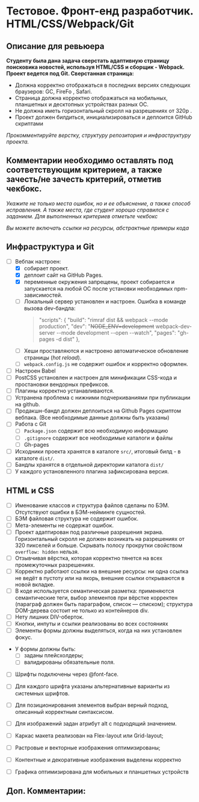 # Тестовое. Фронт-енд разработчик. HTML/CSS/Webpack/Git #
## Описание для ревьюера ##

**Студенту была дана задача сверстать адаптивную страницу поисковика новостей, 
используя HTML/CSS и сборщик - Webpack. Проект ведется под Git. Сверстанная страница:**
* Должна корректно отображаться в последних версиях следующих браузеров: GC, FireFo , Safari.
* Страница должна корректно отображаться на мобильных, планшетных и десктопных устройствах разных OC.
* Не должна иметь горизонтальный скролл на разрешениях от 320p .
* Проект должен билдиться, инициализироваться и деплоится GitHub скриптами

*Прокомментируйте верстку, структуру репозитория и инфраструктуру проекта.*

## Комментарии необходимо оставлять под соответствующим критерием, а также зачесть/не зачесть критерий, отметив чекбокс. ##
*Укажите не только места ошибок, но и ее объяснение, а также способ исправления. А также места, где студент хорошо справился с заданием. 
Для выполненных критериев отметьте чекбокс*

*Вы можете включать ссылки на ресурсы, абстрактные примеры кода*

## Инфраструктура и Git
- [ ] Вебпак настроен:
    - [x] собирает проект.
    - [x] деплоит сайт на GitHub Pages. 
    - [x] переменные окружения запрещены, проект собирается и запускается на любой OC после установки необходимых npm-зависимостей.
    - [ ] Локальный сервер установлен и настроен.
          Ошибка в команде вызова dev-бандла:    		  
      > "scripts": {
      > "build": "rimraf dist && webpack --mode production",
      > "dev": "~~NODE_ENV=development~~ webpack-dev-server --mode development --open --watch",
      > "pages": "gh-pages -d dist"
      > },    		  
    - [ ] Хеши проставляются и настроено автоматическое обновление страницы (*hot reload*). 
    - [ ] `webpack.config.js` не содержит ошибок и корректно оформлен.
- [ ] Настроен Babel
- [ ] PostCSS установлен и настроен для минификации CSS-кода и простановки вендорных префиксов. 
- [ ] Плагины корректно устанавливаются.
- [ ] Устранена проблема с нижними подчеркиваниями при публикации на github.
- [ ] Продакшн-бандл должен деплоиться на Github Pages скриптом вебпака. (Все необходимые данные должны быть указаны)
- [ ] Работа с Git
  - [ ] `Package.json` содержит всю необходимую информацию
  - [ ] `.gitignore` содержит все необходимые каталоги и файлы
  - [ ] Gh-pages
- [ ] Исходники проекта хранятся в каталоге `src/`, итоговый билд - в каталоге `dist/`.
- [ ] Бандлы хранятся в отдельной директории каталога `dist/`
- [ ] У каждого установленного плагина зафиксирована версия.

## HTML и CSS
- [ ] Именование классов и структура файлов сделаны по БЭМ. Отсутствуют ошибки в БЭМ-нейминге сущностей.
- [ ] БЭМ файловая структура не содержит ошибок.
- [ ] Мета-элементы не содержат ошибок.
- [ ] Проект адаптирован под различные разрешения экрана. Горизонтальный скролл не должен возникать на разрешениях от 320 пикселей и больше. Скрывать полосу прокрутки свойством `overflow: hidden` нельзя.
- [ ] Отзывчивая вёрстка, которая корректно тянется на всех промежуточных разрешениях.
- [ ] Корректно работают ссылки на внешние ресурсы: ни одна ссылка не ведёт в пустоту или на якорь, внешние ссылки открываются в новой вкладке. 
- [ ] В коде используется семантическая разметка: применяются семантические теги, выбор элементов при вёрстке корректен (параграф должен быть параграфом, список — списком); структура DOM-дерева состоит не только из контейнеров div.
- [ ] Нету лишних DIV-оберток.
- [ ] Кнопки, инпуты и ссылки реализованы во всех состояниях 
- [ ] Элементы формы должны выделяться, когда на них установлен фокус.
- У формы должны быть:
    - [ ] заданы плейсхолдеры;
    - [ ] валидированы обязательные поля.
- [ ] Шрифты подключены через @font-face.
- [ ] Для каждого шрифта указаны альтернативные варианты из системных шрифтов.
- [ ] Для позиционирования элементов выбран верный подход, описанный корректным синтаксисом. 
- [ ] Для изображений задан атрибут alt с подходящий значением.
- [ ] Каркас макета реализован на Flex-layout или Grid-layout;
- [ ] Растровые и векторные изображения оптимизированы;
- [ ] Контентные и декоративные изображения выделены корректно
- [ ] Графика оптимизирована для мобильных и планшетных устройств


## Доп. Комментарии:
